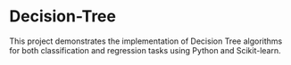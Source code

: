 # Decision-Tree
This project demonstrates the implementation of Decision Tree algorithms for both classification and regression tasks using Python and Scikit-learn.
